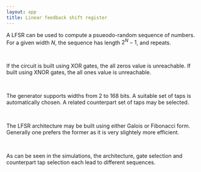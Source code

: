 ```yaml
---
layout: app
title: Linear feedback shift register
---
```


A LFSR can be used to compute a psueodo-random sequence of numbers.  For a given
width $N$, the sequence has length $2^N-1$, and repeats.

<br/>

If the circuit is built using XOR gates, the all zeros value is unreachable.  If built
using XNOR gates, the all ones value is unreachable.

<br/>

The generator supports widths from 2 to 168 bits.  A suitable set of taps is automatically
chosen.  A related counterpart set of taps may be selected.

<br/>

The LFSR architecture may be built using either Galois or Fibonacci form.  Generally
one prefers the former as it is very slightely more efficient.

<br/>

As can be seen in the simulations, the architecture, gate selection and counterpart tap
selection each lead to different sequences.

